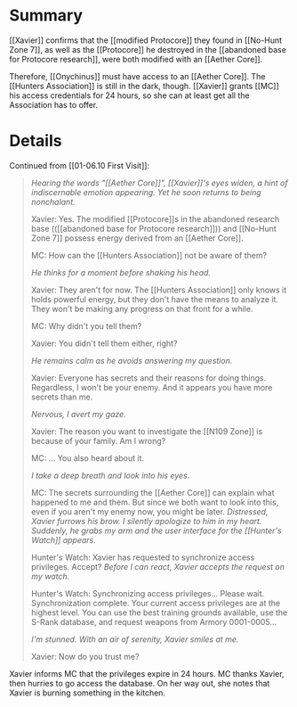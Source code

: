 # Summary
[[Xavier]] confirms that the [[modified Protocore]] they found in [[No-Hunt Zone 7]], as well as the [[Protocore]] he destroyed in the [[abandoned base for Protocore research]], were both modified with an [[Aether Core]].

Therefore, [[Onychinus]] must have access to an [[Aether Core]]. The [[Hunters Association]] is still in the dark, though. [[Xavier]] grants [[MC]] his access credentials for 24 hours, so she can at least get all the Association has to offer.

# Details

Continued from [[01-06.10 First Visit]]:

> *Hearing the words "[[Aether Core]]", [[Xavier]]'s eyes widen, a hint of indiscernable emotion appearing. Yet he soon returns to being nonchalant.*
> 
> Xavier: Yes. The modified [[Protocore]]s in the abandoned research base (([[abandoned base for Protocore research]])) and [[No-Hunt Zone 7]] possess energy derived from an [[Aether Core]].
> 
> MC: How can the [[Hunters Association]] not be aware of them?
> 
> *He thinks for a moment before shaking his head.*
> 
> Xavier: They aren't for now. The [[Hunters Association]] only knows it holds powerful energy, but they don't have the means to analyze it. They won't be making any progress on that front for a while.
> 
> MC: Why didn't you tell them?
> 
> Xavier: You didn't tell them either, right?
> 
> *He remains calm as he avoids answering my question.*
> 
> Xavier: Everyone has secrets and their reasons for doing things. Regardless, I won't be your enemy. And it appears you have more secrets than me.
> 
> *Nervous, I avert my gaze.*
> 
> Xavier: The reason you want to investigate the [[N109 Zone]] is because of your family. Am I wrong?
> 
> MC: ... You also heard about it.
> 
> *I take a deep breath and look into his eyes.*
> 
> MC: The secrets surrounding the [[Aether Core]] can explain what happened to me and them. But since we both want to look into this, even if you aren't my enemy now, you might be later.
> *Distressed, Xavier furrows his brow. I silently apologize to him in my heart. Suddenly, he grabs my arm and the user interface for the [[Hunter's Watch]] appears.*
> 
> Hunter's Watch: Xavier has requested to synchronize access privileges. Accept?
> *Before I can react, Xavier accepts the request on my watch.*
> 
> Hunter's Watch: Synchronizing access privileges... Please wait. Synchronization complete. Your current access privileges are at the highest level. You can use the best training grounds available, use the S-Rank database, and request weapons from Armory 0001-0005...
> 
> *I'm stunned. With an air of serenity, Xavier smiles at me.*
> 
> Xavier: Now do you trust me?

Xavier informs MC that the privileges expire in 24 hours. MC thanks Xavier, then hurries to go access the database. On her way out, she notes that Xavier is burning something in the kitchen.